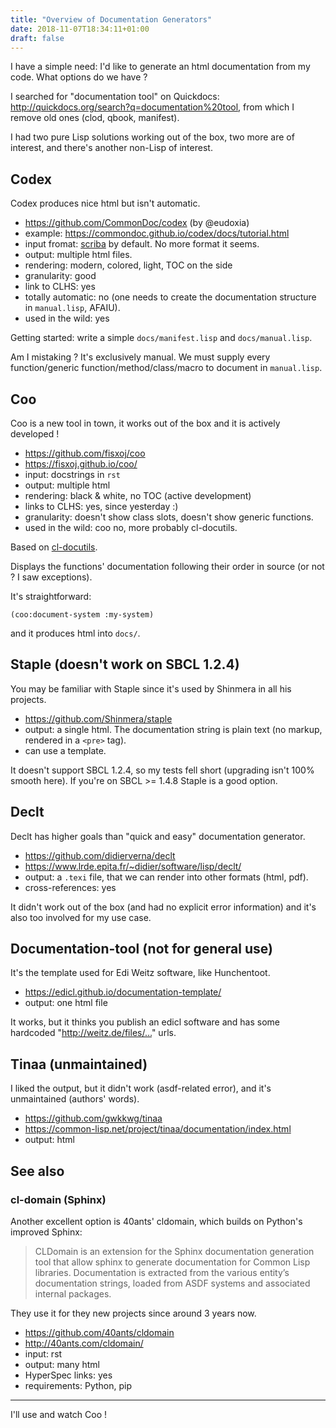 ```yaml
---
title: "Overview of Documentation Generators"
date: 2018-11-07T18:34:11+01:00
draft: false
---
```


I have a simple need: I'd like to generate an html documentation from
my code. What options do we have ?

I searched for "documentation tool" on Quickdocs:
http://quickdocs.org/search?q=documentation%20tool, from which I
remove old ones (clod, qbook, manifest).

I had two pure Lisp solutions working out of the box, two more are of
interest, and there's another non-Lisp of interest.


## Codex

Codex produces nice html but isn't automatic.

- https://github.com/CommonDoc/codex (by @eudoxia)
- example: https://commondoc.github.io/codex/docs/tutorial.html
- input fromat: [scriba](http://commondoc.github.io/scriba/docs/reference.html) by default. No more format it seems.
- output: multiple html files.
- rendering: modern, colored, light, TOC on the side
- granularity: good
- link to CLHS: yes
- totally automatic: no (one needs to create the documentation structure in `manual.lisp`, AFAIU).
- used in the wild: yes

Getting started: write a simple `docs/manifest.lisp` and `docs/manual.lisp`.

Am I mistaking ? It's exclusively manual. We must supply every
function/generic function/method/class/macro to document in
`manual.lisp`.


## Coo

Coo is a new tool in town, it works out of the box and it is actively developed !

- https://github.com/fisxoj/coo
- https://fisxoj.github.io/coo/
- input: docstrings in `rst`
- output: multiple html
- rendering: black & white, no TOC (active development)
- links to CLHS: yes, since yesterday :)
- granularity: doesn't show class slots, doesn't show generic functions.
- used in the wild: coo no, more probably cl-docutils.

Based on [cl-docutils](https://github.com/willijar/cl-docutils).

Displays the functions' documentation following their order in source (or not ? I saw exceptions).

It's straightforward:

    (coo:document-system :my-system)

and it produces html into `docs/`.


## Staple (doesn't work on SBCL 1.2.4)

You may be familiar with Staple since it's used by Shinmera in all his projects.

- https://github.com/Shinmera/staple
- output: a single html. The documentation string is plain text (no markup, rendered in a `<pre>` tag).
- can use a template.

It doesn't support SBCL 1.2.4, so my tests fell short (upgrading isn't
100% smooth here). If you're on SBCL >= 1.4.8 Staple is a good option.

## Declt

Declt has higher goals than "quick and easy" documentation generator.

- https://github.com/didierverna/declt
- https://www.lrde.epita.fr/~didier/software/lisp/declt/
- output: a `.texi` file, that we can render into other formats (html, pdf).
- cross-references: yes

It didn't work out of the box (and had no explicit error information)
and it's also too involved for my use case.

## Documentation-tool (not for general use)

It's the template used for Edi Weitz software, like Hunchentoot.

- https://edicl.github.io/documentation-template/
- output: one html file

It works, but it thinks you publish an edicl software and has some hardcoded "http://weitz.de/files/…" urls.


## Tinaa (unmaintained)

I liked the output, but it didn't work (asdf-related error), and it's unmaintained (authors' words).

- https://github.com/gwkkwg/tinaa
- https://common-lisp.net/project/tinaa/documentation/index.html
- output: html


## See also

### cl-domain (Sphinx)

Another excellent option is 40ants' cldomain, which builds on Python's improved Sphinx:

> CLDomain is an extension for the Sphinx documentation generation tool that allow sphinx to generate documentation for Common Lisp libraries. Documentation is extracted from the various entity’s documentation strings, loaded from ASDF systems and associated internal packages.

They use it for they new projects since around 3 years now.

- https://github.com/40ants/cldomain
- http://40ants.com/cldomain/
- input: rst
- output: many html
- HyperSpec links: yes
- requirements: Python, pip


---

I'll use and watch Coo !
